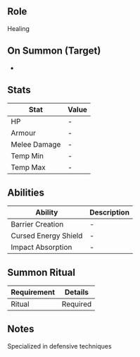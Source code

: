 ## Role
Healing

## On Summon (Target)
-

## Stats
| Stat | Value |
|------|--------|
| HP | - |
| Armour | - |
| Melee Damage | - |
| Temp Min | - |
| Temp Max | - |

## Abilities
| Ability | Description |
|---------|-------------|
| Barrier Creation | - |
| Cursed Energy Shield | - |
| Impact Absorption | - |

## Summon Ritual
| Requirement | Details |
|-------------|---------|
| Ritual | Required |

## Notes
Specialized in defensive techniques